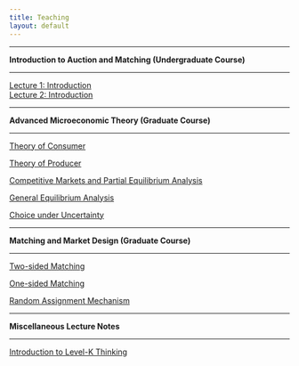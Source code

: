```yaml
---
title: Teaching
layout: default
---
```


-----

**Introduction to Auction and Matching (Undergraduate Course)** 

-----

[Lecture 1: Introduction](https://github.com/haihan/haihan.github.io/raw/master/teaching/intromarketdesign/lecture01.pdf)  
[Lecture 2: Introduction](https://github.com/haihan/haihan.github.io/blob/master/teaching/intromarketdesign/lecture02.pdf)  
    
    


-----

**Advanced Microeconomic Theory (Graduate Course)** 

-----



[Theory of Consumer]("/Teaching/micro/consumer.pdf")  

[Theory of Producer]("/Teaching/micro/consumer.pdf")  

[Competitive Markets and Partial Equilibrium Analysis]("/Teaching/micro/consumer.pdf")  

[General Equilibrium Analysis]("/Teaching/micro/consumer.pdf")  

[Choice under Uncertainty]("/Teaching/micro/consumer.pdf")	     



-----

**Matching and Market Design (Graduate Course)** 

-----

[Two-sided Matching]("/Teaching/micro/consumer.pdf")  

[One-sided Matching]("/Teaching/micro/consumer.pdf")    

[Random Assignment Mechanism]("Teaching/matching/RSM.pdf")



-----

**Miscellaneous Lecture Notes**

-----

[Introduction to Level-K Thinking](https://github.com/haihan/haihan.github.io/raw/master/teaching/micro/Level_k.pdf)

